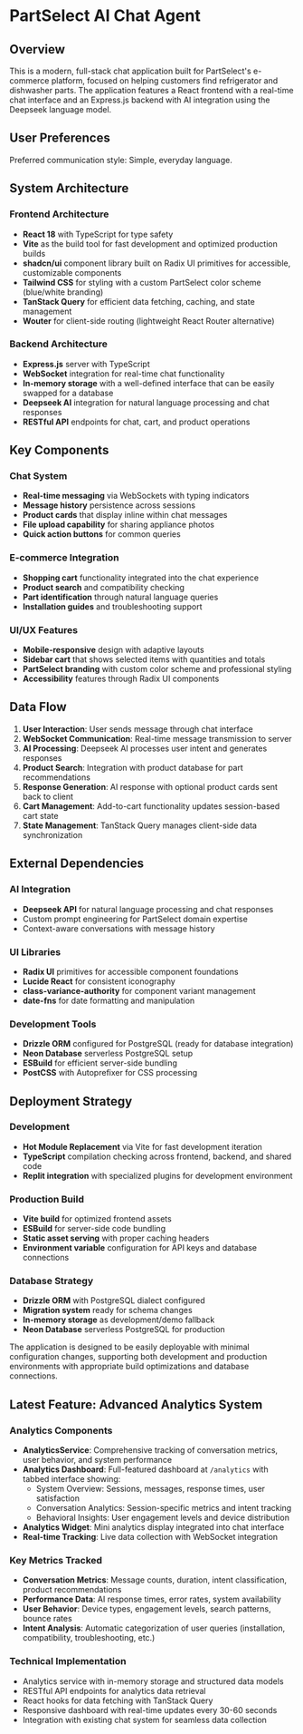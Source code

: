# PartSelect AI Chat Agent

## Overview

This is a modern, full-stack chat application built for PartSelect's e-commerce platform, focused on helping customers find refrigerator and dishwasher parts. The application features a React frontend with a real-time chat interface and an Express.js backend with AI integration using the Deepseek language model.

## User Preferences

Preferred communication style: Simple, everyday language.

## System Architecture

### Frontend Architecture
- **React 18** with TypeScript for type safety
- **Vite** as the build tool for fast development and optimized production builds
- **shadcn/ui** component library built on Radix UI primitives for accessible, customizable components
- **Tailwind CSS** for styling with a custom PartSelect color scheme (blue/white branding)
- **TanStack Query** for efficient data fetching, caching, and state management
- **Wouter** for client-side routing (lightweight React Router alternative)

### Backend Architecture
- **Express.js** server with TypeScript
- **WebSocket** integration for real-time chat functionality
- **In-memory storage** with a well-defined interface that can be easily swapped for a database
- **Deepseek AI** integration for natural language processing and chat responses
- **RESTful API** endpoints for chat, cart, and product operations

## Key Components

### Chat System
- **Real-time messaging** via WebSockets with typing indicators
- **Message history** persistence across sessions
- **Product cards** that display inline within chat messages
- **File upload capability** for sharing appliance photos
- **Quick action buttons** for common queries

### E-commerce Integration
- **Shopping cart** functionality integrated into the chat experience
- **Product search** and compatibility checking
- **Part identification** through natural language queries
- **Installation guides** and troubleshooting support

### UI/UX Features
- **Mobile-responsive** design with adaptive layouts
- **Sidebar cart** that shows selected items with quantities and totals
- **PartSelect branding** with custom color scheme and professional styling
- **Accessibility** features through Radix UI components

## Data Flow

1. **User Interaction**: User sends message through chat interface
2. **WebSocket Communication**: Real-time message transmission to server
3. **AI Processing**: Deepseek AI processes user intent and generates responses
4. **Product Search**: Integration with product database for part recommendations
5. **Response Generation**: AI response with optional product cards sent back to client
6. **Cart Management**: Add-to-cart functionality updates session-based cart state
7. **State Management**: TanStack Query manages client-side data synchronization

## External Dependencies

### AI Integration
- **Deepseek API** for natural language processing and chat responses
- Custom prompt engineering for PartSelect domain expertise
- Context-aware conversations with message history

### UI Libraries
- **Radix UI** primitives for accessible component foundations
- **Lucide React** for consistent iconography
- **class-variance-authority** for component variant management
- **date-fns** for date formatting and manipulation

### Development Tools
- **Drizzle ORM** configured for PostgreSQL (ready for database integration)
- **Neon Database** serverless PostgreSQL setup
- **ESBuild** for efficient server-side bundling
- **PostCSS** with Autoprefixer for CSS processing

## Deployment Strategy

### Development
- **Hot Module Replacement** via Vite for fast development iteration
- **TypeScript** compilation checking across frontend, backend, and shared code
- **Replit integration** with specialized plugins for development environment

### Production Build
- **Vite build** for optimized frontend assets
- **ESBuild** for server-side code bundling
- **Static asset serving** with proper caching headers
- **Environment variable** configuration for API keys and database connections

### Database Strategy
- **Drizzle ORM** with PostgreSQL dialect configured
- **Migration system** ready for schema changes
- **In-memory storage** as development/demo fallback
- **Neon Database** serverless PostgreSQL for production

The application is designed to be easily deployable with minimal configuration changes, supporting both development and production environments with appropriate build optimizations and database connections.

## Latest Feature: Advanced Analytics System

### Analytics Components
- **AnalyticsService**: Comprehensive tracking of conversation metrics, user behavior, and system performance
- **Analytics Dashboard**: Full-featured dashboard at `/analytics` with tabbed interface showing:
  - System Overview: Sessions, messages, response times, user satisfaction
  - Conversation Analytics: Session-specific metrics and intent tracking
  - Behavioral Insights: User engagement levels and device distribution
- **Analytics Widget**: Mini analytics display integrated into chat interface
- **Real-time Tracking**: Live data collection with WebSocket integration

### Key Metrics Tracked
- **Conversation Metrics**: Message counts, duration, intent classification, product recommendations
- **Performance Data**: AI response times, error rates, system availability
- **User Behavior**: Device types, engagement levels, search patterns, bounce rates
- **Intent Analysis**: Automatic categorization of user queries (installation, compatibility, troubleshooting, etc.)

### Technical Implementation
- Analytics service with in-memory storage and structured data models
- RESTful API endpoints for analytics data retrieval
- React hooks for data fetching with TanStack Query
- Responsive dashboard with real-time updates every 30-60 seconds
- Integration with existing chat system for seamless data collection